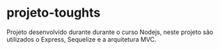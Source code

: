 # projeto-toughts
Projeto desenvolvido durante durante o curso Nodejs, neste projeto são utilizados o Express, Sequelize e a arquitetura MVC.
